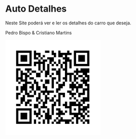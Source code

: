# Auto Detalhes
<p>Neste Site poderá ver e ler os detalhes do carro que deseja.<p>
<p>Pedro Bispo & Cristiano Martins<P>
<a href="https://pabgamer95.github.io/Projeto-de-Tecnologias-da-Internet/Projeto.html"><img src="Qr Code.png" alt="Qr code"></a>